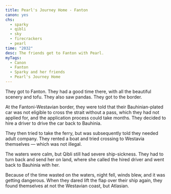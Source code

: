 ```yaml
---
title: Pearl's Journey Home - Fanton
canon: yes
chs:
  - sparky
  - qibli
  - sky
  - firecrackers
  - pearl
time: "2032"
desc: The friends get to Fanton with Pearl.
myTags:
  - Canon
  - Fanton
  - Sparky and her friends
  - Pearl's Journey Home
---
```


They got to Fanton. They had a good time there, with all the beautiful scenery and tofu. They also saw pandas. They got to the border.

At the Fantoni-Westavian border, they were told that their Bauhinian-plated car was not eligible to cross the strait without a pass, which they had not applied for, and the application process could take months. They decided to hire a driver to drive the car back to Bauhinia.

They then tried to take the ferry, but was subsequently told they needed adult company. They rented a boat and tried crossing to Westavia themselves — which was not illegal.

The waters were calm, but Qibli still had severe ship-sickness. They had to turn back and send her on land, where she called the hired driver and went back to Bauhinia with her.

Because of the time wasted on the waters, night fell, winds blew, and it was getting dangerous. When they dared lift the flap over their ship again, they found themselves at not the Westavian coast, but Atlasian.
